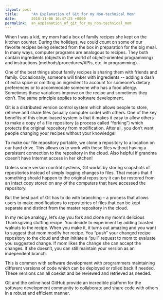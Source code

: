 ```yaml
---
layout: post
title:      "An Explanation of Git for my Non-technical Mom"
date:       2018-11-06 16:47:25 +0000
permalink:  an_explanation_of_git_for_my_non-technical_mom
---
```



When I was a kid, my mom had a box of family recipes she kept on the kitchen counter.  During the holidays, we could count on some of our favorite recipes being selected from the box in preparation for the big meal.  In many ways, computer programs are analogous to recipes.  They both contain ingredients (objects in the world of object-oriented programming) and instructions (methods/procedures/APIs, etc. in programming).  

One of the best things about family recipes is sharing them with friends and family.   Occasionally, someone will tinker with ingredients -- adding a dash of extra spice or omitting an ingredient to account for someone’s dietary preferences or to accommodate someone who has a food allergy.  Sometimes these variations improve on the recipe and sometimes they don’t.   The same principle applies to software development.

Git is a distributed version control system which allows people to store, retrieve and share files (usually computer code) with others.  One of the key benefits of this cloud-based system is that it makes it easy to allow others to make a copy of a file repository (a process called “forking”)  which protects the original repository from modification.  After all, you don’t want people changing your recipes without your knowledge!

To make our file repository portable, we clone a repository to a location on our hard drive.  This allows us to work with these files without having a persistent connection to the repository in the cloud.  Also helpful if grandma doesn’t have Internet access in her kitchen!

Unless some version control systems, Git works by storing snapshots of repositories instead of simply logging changes to files.  That means that if something should happen to the original repository it can be restored from an intact copy stored on any of the computers that have accessed the repository.

But the best part of Git has to do with branching – a process that allows users to make modifications to repositories of files that can be kept separate and distinct from the master repository in the cloud.  

In my recipe analogy, let’s say you fork and clone my mom’s delicious Thanksgiving stuffing recipe.  You decide to experiment by adding toasted walnuts to the recipe.  When you make it, it turns out amazing and you want to suggest that mom modify her recipe.  You “push” your changed recipe repository to the cloud and then initiate a “pull” request to mom to evaluate you suggested change.  If mom likes the change she can accept the changes.  If she doesn’t, you can still maintain your version as an independent branch.  

This is common with software development with programmers maintaining different versions of code which can be deployed or rolled back if needed.  These versions can all coexist and be reviewed and retrieved as needed.

Git and the online host GitHub provide an incredible platform for the software development community to collaborate and share code with others in a robust and efficient manner.

